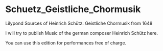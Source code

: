 # Schuetz_Geistliche_Chormusik
Lilypond Sources of Heinrich Schütz: Geistliche Chormusik from 1648

I will try to publish Music of the german composer Heinrich Schütz here. 

You can use this edition for performances free of charge.
